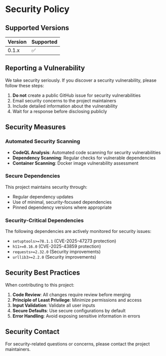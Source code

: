 # Security Policy

## Supported Versions

| Version | Supported          |
| ------- | ------------------ |
| 0.1.x   | :white_check_mark: |

## Reporting a Vulnerability

We take security seriously. If you discover a security vulnerability, please follow these steps:

1. **Do not** create a public GitHub issue for security vulnerabilities
2. Email security concerns to the project maintainers
3. Include detailed information about the vulnerability
4. Wait for a response before disclosing publicly

## Security Measures

### Automated Security Scanning

- **CodeQL Analysis**: Automated code scanning for security vulnerabilities
- **Dependency Scanning**: Regular checks for vulnerable dependencies
- **Container Scanning**: Docker image vulnerability assessment

### Secure Dependencies

This project maintains security through:
- Regular dependency updates
- Use of minimal, security-focused dependencies
- Pinned dependency versions where appropriate

### Security-Critical Dependencies

The following dependencies are actively monitored for security issues:
- `setuptools>=78.1.1` (CVE-2025-47273 protection)
- `h11>=0.16.0` (CVE-2025-43859 protection)
- `requests>=2.32.0` (Security improvements)
- `urllib3>=2.2.0` (Security improvements)

## Security Best Practices

When contributing to this project:

1. **Code Review**: All changes require review before merging
2. **Principle of Least Privilege**: Minimize permissions and access
3. **Input Validation**: Validate all user inputs
4. **Secure Defaults**: Use secure configurations by default
5. **Error Handling**: Avoid exposing sensitive information in errors

## Security Contact

For security-related questions or concerns, please contact the project maintainers.